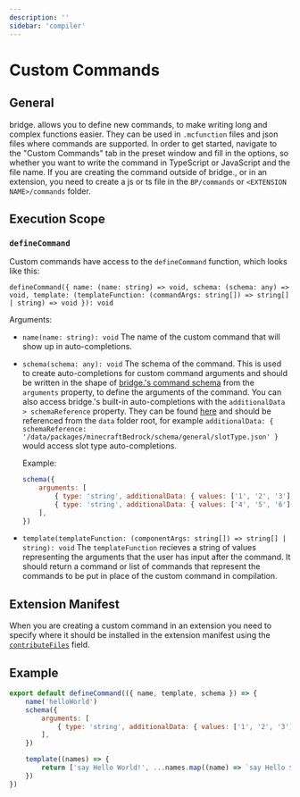 ```yaml
---
description: ''
sidebar: 'compiler'
---
```


# Custom Commands

## General

bridge. allows you to define new commands, to make writing long and complex functions easier. They can be used in `.mcfunction` files and json files where commands are supported. In order to get started, navigate to the "Custom Commands" tab in the preset window and fill in the options, so whether you want to write the command in TypeScript or JavaScript and the file name. If you are creating the command outside of bridge., or in an extension, you need to create a js or ts file in the `BP/commands` or `<EXTENSION NAME>/commands` folder.

## Execution Scope

### `defineCommand`

Custom commands have access to the `defineCommand` function, which looks like this:

`defineCommand({ name: (name: string) => void, schema: (schema: any) => void, template: (templateFunction: (commandArgs: string[]) => string[] | string) => void }): void`

Arguments:

-   `name(name: string): void`
    The name of the custom command that will show up in auto-completions.

-   `schema(schema: any): void`
    The schema of the command. This is used to create auto-completions for custom command arguments and should be written in the shape of [bridge.'s command schema](https://github.com/bridge-core/editor-packages/blob/main/packages/minecraftBedrock/language/mcfunction/schema/main.json) from the `arguments` property, to define the arguments of the command. You can also access bridge.'s built-in auto-completions with the `additionalData > schemaReference` property. They can be found [here](https://github.com/bridge-core/editor-packages/tree/main/packages/minecraftBedrock/schema) and should be referenced from the `data` folder root, for example `additionalData: { schemaReference: '/data/packages/minecraftBedrock/schema/general/slotType.json' }` would access slot type auto-completions.

    Example:

    ```js
    schema({
    	arguments: [
    		{ type: 'string', additionalData: { values: ['1', '2', '3'] } },
    		{ type: 'string', additionalData: { values: ['4', '5', '6'] } },
    	],
    })
    ```

-   `template(templateFunction: (componentArgs: string[]) => string[] | string): void`
    The `templateFunction` recieves a string of values representing the arguments that the user has input after the command. It should return a command or list of commands that represent the commands to be put in place of the custom command in compilation.

## Extension Manifest

When you are creating a custom command in an extension you need to specify where it should be installed in the extension manifest using the [`contributeFiles`](/extensions/extension-manifest/#contributeFiles) field.

## Example

```js
export default defineCommand(({ name, template, schema }) => {
	name('helloWorld')
	schema({
		arguments: [
			{ type: 'string', additionalData: { values: ['1', '2', '3'] } },
		],
	})

	template((names) => {
		return ['say Hello World!', ...names.map((name) => `say Hello ${name}`)]
	})
})
```
